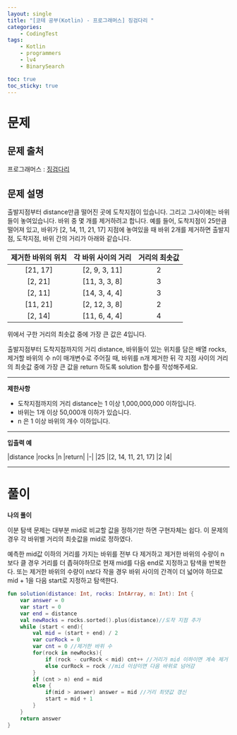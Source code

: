 ```yaml
---
layout: single
title: "[코테 공부(Kotlin) - 프로그래머스] 징검다리 "
categories: 
    - CodingTest
tags:
    - Kotlin
    - programmers
    - lv4
    - BinarySearch

toc: true
toc_sticky: true
---
```


# 문제
## 문제 출처
프로그래머스 : [징검다리](https://programmers.co.kr/learn/courses/30/lessons/43236?language=kotlin)

## 문제 설명

출발지점부터 distance만큼 떨어진 곳에 도착지점이 있습니다. 그리고 그사이에는 바위들이 놓여있습니다. 바위 중 몇 개를 제거하려고 합니다.
예를 들어, 도착지점이 25만큼 떨어져 있고, 바위가 [2, 14, 11, 21, 17] 지점에 놓여있을 때 바위 2개를 제거하면 출발지점, 도착지점, 바위 간의 거리가 아래와 같습니다.

|제거한 바위의 위치|	각 바위 사이의 거리|	거리의 최솟값|
|:-:|:-:|:-:|
|[21, 17]	|[2, 9, 3, 11]	|2|
|[2, 21]	|[11, 3, 3, 8]	|3|
|[2, 11]	|[14, 3, 4, 4]	|3|
|[11, 21]	|[2, 12, 3, 8]	|2|
|[2, 14]	|[11, 6, 4, 4]	|4|

위에서 구한 거리의 최솟값 중에 가장 큰 값은 4입니다.

출발지점부터 도착지점까지의 거리 distance, 바위들이 있는 위치를 담은 배열 rocks, 제거할 바위의 수 n이 매개변수로 주어질 때, 바위를 n개 제거한 뒤 각 지점 사이의 거리의 최솟값 중에 가장 큰 값을 return 하도록 solution 함수를 작성해주세요.

---

**제한사항**
- 도착지점까지의 거리 distance는 1 이상 1,000,000,000 이하입니다.
- 바위는 1개 이상 50,000개 이하가 있습니다.
- n 은 1 이상 바위의 개수 이하입니다.

---

**입출력 예**

|distance	|rocks	|n	|return|
|-|
|25	|[2, 14, 11, 21, 17]	|2	|4|

---

# 풀이

**나의 풀이**

이분 탐색 문제는 대부분 mid로 비교할 값을 정하기만 하면 구현자체는 쉽다.
이 문제의 경우 각 바위별 거리의 최솟값을 mid로 정하였다.

예측한 mid값 이하의 거리를 가지는 바위를 전부 다 제거하고 제거한 바위의 수량이
n 보다 클 경우 거리를 더 좁혀야하므로 현재 mid를 다음 end로 지정하고 탐색을 반복한다. 또는 제거한 바위의 수량이 n보다 작을 경우 바위 사이의 간격이 더 넓어야 하므로 mid + 1을 다음 start로 지정하고 탐색한다.

```kotlin
fun solution(distance: Int, rocks: IntArray, n: Int): Int {
    var answer = 0
    var start = 0
    var end = distance
    val newRocks = rocks.sorted().plus(distance)//도착 지점 추가
    while (start < end){
        val mid = (start + end) / 2
        var curRock = 0
        var cnt = 0 //제거한 바위 수
        for(rock in newRocks){
            if (rock - curRock < mid) cnt++ //거리가 mid 이하이면 계속 제거
            else curRock = rock //mid 이상이면 다음 바위로 넘어감
        }
        if (cnt > n) end = mid
        else { 
            if(mid > answer) answer = mid //거리 최댓값 갱신
            start = mid + 1
        }
    }
    return answer
}
```